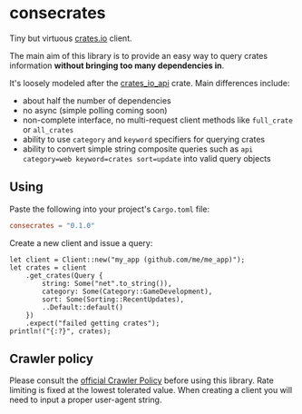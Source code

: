 # consecrates

Tiny but virtuous [crates.io](https://crates.io) client.

The main aim of this library is to provide an easy way to query crates
information **without bringing too many dependencies in**.

It's loosely modeled after the
[crates_io_api](https://crates.io/crates/crates_io_api) crate. Main differences
include:
- about half the number of dependencies
- no async (simple polling coming soon)
- non-complete interface, no multi-request client methods like `full_crate` or
  `all_crates`
- ability to use `category` and `keyword` specifiers for querying crates
- ability to convert simple string composite queries such as
  `api category=web keyword=crates sort=update` into valid query objects


## Using

Paste the following into your project's `Cargo.toml` file:

```toml
consecrates = "0.1.0"
```

Create a new client and issue a query: 

```rust,no_run
let client = Client::new("my_app (github.com/me/me_app)");
let crates = client
    .get_crates(Query {
        string: Some("net".to_string()),
        category: Some(Category::GameDevelopment),
        sort: Some(Sorting::RecentUpdates),
        ..Default::default()
    })
    .expect("failed getting crates");
println!("{:?}", crates);
```


## Crawler policy

Please consult the
[official Crawler Policy](https://crates.io/policies#crawlers) before using
this library. Rate limiting is fixed at the lowest tolerated value. When
creating a client you will need to input a proper user-agent string.


